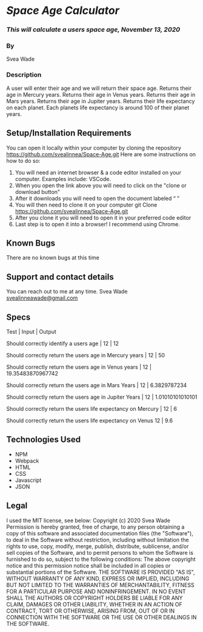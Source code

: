 # _Space Age Calculator_

### _This will calculate a users space age, November 13, 2020_

### By 
Svea Wade
### Description
A user will enter their age and we will return their space age. 
Returns their age in Mercury years. 
Returns their age in Venus years. 
Returns their age in Mars years. 
Returns their age in Jupiter years. 
Returns their life expectancy on each planet. Each planets life expectancy is around 100 of their planet years. 

## Setup/Installation Requirements

You can open it locally within your computer by cloning the repository https://github.com/svealinnea/Space-Age.git 
Here are some instructions on how to do so:
1. You will need an internet browser & a code editor installed on your computer. Examples include: VSCode.
2. When you open the link above you will need to click on the "clone or download button"
3. After it downloads you will need to open the document labeled “ "
4. You will then need to clone it on your computer git Clone https://github.com/svealinnea/Space-Age.git 
5. After you clone it you will need to open it in your preferred code editor
6. Last step is to open it into a browser! I recommend using Chrome.


## Known Bugs

There are no known bugs at this time

## Support and contact details
You can reach out to me at any time. Svea Wade <svealinneawade@gmail.com>

## Specs
Test | Input | Output


Should correctly identify a users age | 12 | 12

Should correctly return the users age in Mercury years | 12 | 50

Should correctly return the users age in Venus years | 12 | 19.35483870967742

Should correctly return the users age in Mars Years | 12 | 6.3829787234

Should correctly return the users age in Jupiter Years | 12 | 1.01010101010101

Should correctly return the users life expectancy on Mercury | 12 | 6

Should correctly return the users life expectancy on Venus 12 | 9.6
## Technologies Used

* NPM
* Webpack
* HTML
* CSS
* Javascript
* JSON

## Legal

I used the MIT license, see below: Copyright (c) 2020 Svea Wade Permission is hereby granted, free of charge, to any person obtaining a copy of this software and associated documentation files (the "Software"), to deal in the Software without restriction, including without limitation the rights to use, copy, modify, merge, publish, distribute, sublicense, and/or sell copies of the Software, and to permit persons to whom the Software is furnished to do so, subject to the following conditions: The above copyright notice and this permission notice shall be included in all copies or substantial portions of the Software. THE SOFTWARE IS PROVIDED "AS IS", WITHOUT WARRANTY OF ANY KIND, EXPRESS OR IMPLIED, INCLUDING BUT NOT LIMITED TO THE WARRANTIES OF MERCHANTABILITY, FITNESS FOR A PARTICULAR PURPOSE AND NONINFRINGEMENT. IN NO EVENT SHALL THE AUTHORS OR COPYRIGHT HOLDERS BE LIABLE FOR ANY CLAIM, DAMAGES OR OTHER LIABILITY, WHETHER IN AN ACTION OF CONTRACT, TORT OR OTHERWISE, ARISING FROM, OUT OF OR IN CONNECTION WITH THE SOFTWARE OR THE USE OR OTHER DEALINGS IN THE SOFTWARE.